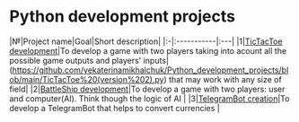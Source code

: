 # Python development projects



|№|Project name|Goal|Short description|
|:-|:-----------|:---|
|1|[TicTacToe development](https://github.com/yekaterinamikhalchuk/Python_development_projects/blob/main/TicTacToe.py)|To develop a game with two players taking into acount all the possible game outputs and players' inputs|</li></ul>(https://github.com/yekaterinamikhalchuk/Python_development_projects/blob/main/TicTacToe%20(version%202).py) that may work with any size of field</li></ul>|
|2|[BattleShip development](https://github.com/yekaterinamikhalchuk/python_development_projects/blob/main/BattleShip.py)|To develop a game with two players: user and computer(AI). Think though the logic of AI </li></ul>|
|3|[TelegramBot creation](https://github.com/yekaterinamikhalchuk/python_development_projects/tree/main/TelegramBot)|To develop a TelegramBot that helps to convert currencies </li></ul>|


